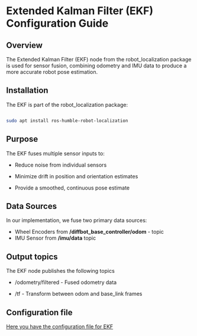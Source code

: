 # Extended Kalman Filter (EKF) Configuration Guide

## Overview

The Extended Kalman Filter (EKF) node from the robot_localization package is used for sensor fusion, combining odometry and IMU data to produce a more accurate robot pose estimation.

## Installation

The EKF is part of the robot_localization package:

```bash

sudo apt install ros-humble-robot-localization
```

## Purpose

The EKF fuses multiple sensor inputs to:

- Reduce noise from individual sensors

- Minimize drift in position and orientation estimates

- Provide a smoothed, continuous pose estimate

## Data Sources

In our implementation, we fuse two primary data sources:

- Wheel Encoders from **/diffbot_base_controller/odom** - topic
- IMU Sensor from **/imu/data** topic

## Output topics

The EKF node publishes the following topics

- /odometry/filtered - Fused odometry data

- /tf - Transform between odom and base_link frames

## Configuration file

[Here you have the configuration file for EKF](/EKF%20Node/ekf_config.yaml)